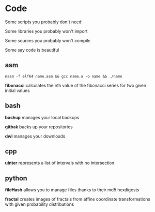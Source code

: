 # Code
Some scripts you probably don't need

Some libraries you probably won't import

Some sources you probably won't compile

Some say code is beautiful

## asm
` nasm -f elf64 name.asm && gcc name.o -o name && ./name `

**fibonacci** calculates the nth value of the fibonacci series for two given initial values

## bash
**bashup** manages your local backups

**gitbak** backs up your repositories

**dwl** manages your downloads

## cpp  
**uinter** represents a list of intervals with no intersection

## python
**fileHash** allows you to manage files thanks to their md5 hexdigests

**fractal** creates images of fractals from affine coordinate transformations with given probability distributions
